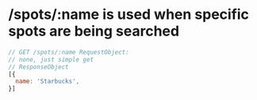 # /spots/:name is used when specific spots are being searched

```javascript
// GET /spots/:name RequestObject:
// none, just simple get
// ResponseObject
[{
  name: 'Starbucks',
}]
```
